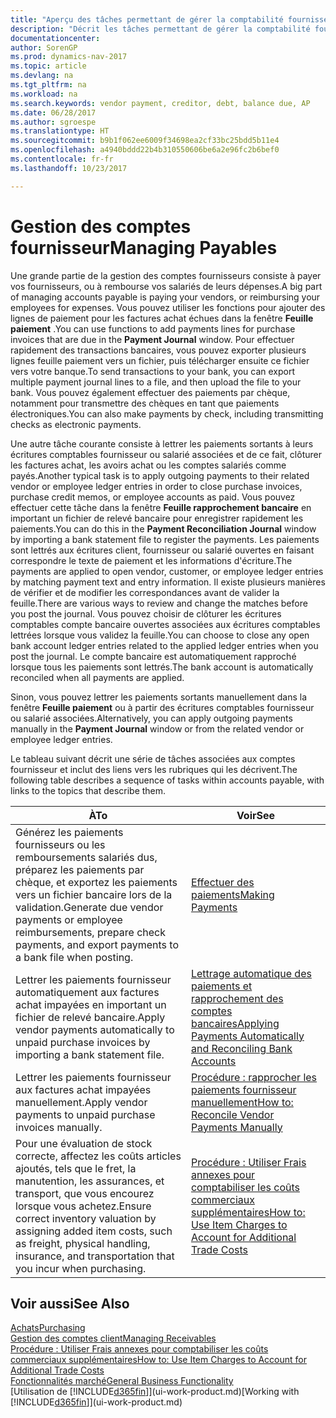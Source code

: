 ```yaml
---
title: "Aperçu des tâches permettant de gérer la comptabilité fournisseur"
description: "Décrit les tâches permettant de gérer la comptabilité fournisseur, par exemple, le paiement des créditeurs ou le lettrage de paiements sortants dans la comptabilité pour clôturer des factures ou des avoirs."
documentationcenter: 
author: SorenGP
ms.prod: dynamics-nav-2017
ms.topic: article
ms.devlang: na
ms.tgt_pltfrm: na
ms.workload: na
ms.search.keywords: vendor payment, creditor, debt, balance due, AP
ms.date: 06/28/2017
ms.author: sgroespe
ms.translationtype: HT
ms.sourcegitcommit: b9b1f062ee6009f34698ea2cf33bc25bdd5b11e4
ms.openlocfilehash: a4940bddd22b4b310550606be6a2e96fc2b6bef0
ms.contentlocale: fr-fr
ms.lasthandoff: 10/23/2017

---
```

# <a name="managing-payables"></a><span data-ttu-id="f64af-103">Gestion des comptes fournisseur</span><span class="sxs-lookup"><span data-stu-id="f64af-103">Managing Payables</span></span>
<span data-ttu-id="f64af-104">Une grande partie de la gestion des comptes fournisseurs consiste à payer vos fournisseurs, ou à rembourse vos salariés de leurs dépenses.</span><span class="sxs-lookup"><span data-stu-id="f64af-104">A big part of managing accounts payable is paying your vendors, or reimbursing your employees for expenses.</span></span> <span data-ttu-id="f64af-105">Vous pouvez utiliser les fonctions pour ajouter des lignes de paiement pour les factures achat échues dans la fenêtre **Feuille paiement** .</span><span class="sxs-lookup"><span data-stu-id="f64af-105">You can use functions to add payments lines for purchase invoices that are due in the **Payment Journal** window.</span></span> <span data-ttu-id="f64af-106">Pour effectuer rapidement des transactions bancaires, vous pouvez exporter plusieurs lignes feuille paiement vers un fichier, puis télécharger ensuite ce fichier vers votre banque.</span><span class="sxs-lookup"><span data-stu-id="f64af-106">To send transactions to your bank, you can export multiple payment journal lines to a file, and then upload the file to your bank.</span></span> <span data-ttu-id="f64af-107">Vous pouvez également effectuer des paiements par chèque, notamment pour transmettre des chèques en tant que paiements électroniques.</span><span class="sxs-lookup"><span data-stu-id="f64af-107">You can also make payments by check, including transmitting checks as electronic payments.</span></span>

<span data-ttu-id="f64af-108">Une autre tâche courante consiste à lettrer les paiements sortants à leurs écritures comptables fournisseur ou salarié associées et de ce fait, clôturer les factures achat, les avoirs achat ou les comptes salariés comme payés.</span><span class="sxs-lookup"><span data-stu-id="f64af-108">Another typical task is to apply outgoing payments to their related vendor or employee ledger entries in order to close purchase invoices, purchase credit memos, or employee accounts as paid.</span></span> <span data-ttu-id="f64af-109">Vous pouvez effectuer cette tâche dans la fenêtre **Feuille rapprochement bancaire** en important un fichier de relevé bancaire pour enregistrer rapidement les paiements.</span><span class="sxs-lookup"><span data-stu-id="f64af-109">You can do this in the **Payment Reconciliation Journal** window by importing a bank statement file to register the payments.</span></span> <span data-ttu-id="f64af-110">Les paiements sont lettrés aux écritures client, fournisseur ou salarié ouvertes en faisant correspondre le texte de paiement et les informations d'écriture.</span><span class="sxs-lookup"><span data-stu-id="f64af-110">The payments are applied to open vendor, customer, or employee ledger entries by matching payment text and entry information.</span></span> <span data-ttu-id="f64af-111">Il existe plusieurs manières de vérifier et de modifier les correspondances avant de valider la feuille.</span><span class="sxs-lookup"><span data-stu-id="f64af-111">There are various ways to review and change the matches before you post the journal.</span></span> <span data-ttu-id="f64af-112">Vous pouvez choisir de clôturer les écritures comptables compte bancaire ouvertes associées aux écritures comptables lettrées lorsque vous validez la feuille.</span><span class="sxs-lookup"><span data-stu-id="f64af-112">You can choose to close any open bank account ledger entries related to the applied ledger entries when you post the journal.</span></span> <span data-ttu-id="f64af-113">Le compte bancaire est automatiquement rapproché lorsque tous les paiements sont lettrés.</span><span class="sxs-lookup"><span data-stu-id="f64af-113">The bank account is automatically reconciled when all payments are applied.</span></span>

<span data-ttu-id="f64af-114">Sinon, vous pouvez lettrer les paiements sortants manuellement dans la fenêtre **Feuille paiement** ou à partir des écritures comptables fournisseur ou salarié associées.</span><span class="sxs-lookup"><span data-stu-id="f64af-114">Alternatively, you can apply outgoing payments manually in the **Payment Journal** window or from the related vendor or employee ledger entries.</span></span>

<span data-ttu-id="f64af-115">Le tableau suivant décrit une série de tâches associées aux comptes fournisseur et inclut des liens vers les rubriques qui les décrivent.</span><span class="sxs-lookup"><span data-stu-id="f64af-115">The following table describes a sequence of tasks within accounts payable, with links to the topics that describe them.</span></span>

| <span data-ttu-id="f64af-116">À</span><span class="sxs-lookup"><span data-stu-id="f64af-116">To</span></span> | <span data-ttu-id="f64af-117">Voir</span><span class="sxs-lookup"><span data-stu-id="f64af-117">See</span></span> |
| --- | --- |
| <span data-ttu-id="f64af-118">Générez les paiements fournisseurs ou les remboursements salariés dus, préparez les paiements par chèque, et exportez les paiements vers un fichier bancaire lors de la validation.</span><span class="sxs-lookup"><span data-stu-id="f64af-118">Generate due vendor payments or employee reimbursements, prepare check payments, and export payments to a bank file when posting.</span></span> |[<span data-ttu-id="f64af-119">Effectuer des paiements</span><span class="sxs-lookup"><span data-stu-id="f64af-119">Making Payments</span></span>](payables-make-payments.md) |
| <span data-ttu-id="f64af-120">Lettrer les paiements fournisseur automatiquement aux factures achat impayées en important un fichier de relevé bancaire.</span><span class="sxs-lookup"><span data-stu-id="f64af-120">Apply vendor payments automatically to unpaid purchase invoices by importing a bank statement file.</span></span> |[<span data-ttu-id="f64af-121">Lettrage automatique des paiements et rapprochement des comptes bancaires</span><span class="sxs-lookup"><span data-stu-id="f64af-121">Applying Payments Automatically and Reconciling Bank Accounts</span></span>](receivables-apply-payments-auto-reconcile-bank-accounts.md) |
| <span data-ttu-id="f64af-122">Lettrer les paiements fournisseur aux factures achat impayées manuellement.</span><span class="sxs-lookup"><span data-stu-id="f64af-122">Apply vendor payments to unpaid purchase invoices manually.</span></span> |[<span data-ttu-id="f64af-123">Procédure : rapprocher les paiements fournisseur manuellement</span><span class="sxs-lookup"><span data-stu-id="f64af-123">How to: Reconcile Vendor Payments Manually</span></span>](payables-how-apply-purchase-transactions-manually.md) |
|<span data-ttu-id="f64af-124">Pour une évaluation de stock correcte, affectez les coûts articles ajoutés, tels que le fret, la manutention, les assurances, et transport, que vous encourez lorsque vous achetez.</span><span class="sxs-lookup"><span data-stu-id="f64af-124">Ensure correct inventory valuation by assigning added item costs, such as freight, physical handling, insurance, and transportation that you incur when purchasing.</span></span>|[<span data-ttu-id="f64af-125">Procédure : Utiliser Frais annexes pour comptabiliser les coûts commerciaux supplémentaires</span><span class="sxs-lookup"><span data-stu-id="f64af-125">How to: Use Item Charges to Account for Additional Trade Costs</span></span>](payables-how-assign-item-charges.md)|

## <a name="see-also"></a><span data-ttu-id="f64af-126">Voir aussi</span><span class="sxs-lookup"><span data-stu-id="f64af-126">See Also</span></span>
[<span data-ttu-id="f64af-127">Achats</span><span class="sxs-lookup"><span data-stu-id="f64af-127">Purchasing</span></span>](purchasing-manage-purchasing.md)  
[<span data-ttu-id="f64af-128">Gestion des comptes client</span><span class="sxs-lookup"><span data-stu-id="f64af-128">Managing Receivables</span></span>](receivables-manage-receivables.md)  
[<span data-ttu-id="f64af-129">Procédure : Utiliser Frais annexes pour comptabiliser les coûts commerciaux supplémentaires</span><span class="sxs-lookup"><span data-stu-id="f64af-129">How to: Use Item Charges to Account for Additional Trade Costs</span></span>](payables-how-assign-item-charges.md)  
[<span data-ttu-id="f64af-130">Fonctionnalités marché</span><span class="sxs-lookup"><span data-stu-id="f64af-130">General Business Functionality</span></span>](ui-across-business-areas.md)  
<span data-ttu-id="f64af-131">[Utilisation de [!INCLUDE[d365fin](includes/d365fin_md.md)]](ui-work-product.md)</span><span class="sxs-lookup"><span data-stu-id="f64af-131">[Working with [!INCLUDE[d365fin](includes/d365fin_md.md)]](ui-work-product.md)</span></span>

